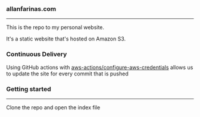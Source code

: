 ### allanfarinas.com
---
This is the repo to my personal website.

It's a static website that's hosted on Amazon S3.

### Continuous Delivery

Using GitHub actions with [aws-actions/configure-aws-credentials](https://github.com/aws-actions/configure-aws-credentials) allows us to update the site for every commit that is pushed

### Getting started
---
Clone the repo and open the index file
